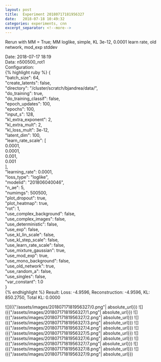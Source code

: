 ```yaml
---
layout: post
title:  Experiment 20180717181956327
date:   2018-07-18 10:49:32
categories: experiments, cnn
excerpt_separator: <!--more-->
---
```

Rerun with MM = True; MM loglike, simple, KL 3e-12, 0.0001 learn rate, old network, mod_exp stddev  

 <!--more-->
Date: 2018-07-17 18:19  
Data: n500500_rot1  
Configuration:   
{% highlight ruby %}
{  
    "batch_size": 64,   
    "create_latents": false,   
    "directory": "/cluster/scratch/bjandrea/data/",   
    "do_training": true,   
    "do_training_classif": false,   
    "epoch_updates": 100,   
    "epochs": 100,   
    "input_s": 128,   
    "kl_extra_exponent": 2,   
    "kl_extra_mult": 2,   
    "kl_loss_mult": 3e-12,   
    "latent_dim": 100,   
    "learn_rate_scale": [  
        0.0001,   
        0.0001,   
        0.001,   
        0.001  
    ],   
    "learning_rate": 0.0001,   
    "loss_type": "loglike",   
    "modelid": "201806040046",   
    "n_ae": 5,   
    "numimgs": 500500,   
    "plot_dropout": true,   
    "plot_heatmap": true,   
    "rot": 1,   
    "use_complex_background": false,   
    "use_complex_images": false,   
    "use_deterministic": false,   
    "use_exp": false,   
    "use_kl_lin_scale": false,   
    "use_kl_step_scale": false,   
    "use_learn_rate_scale": false,   
    "use_mixture_gaussian": true,   
    "use_mod_exp": true,   
    "use_mono_background": false,   
    "use_old_network": true,   
    "use_random_a": false,   
    "use_singles": false,   
    "var_constant": 1.0  
}  
{% endhighlight %}
Result: Loss: -4.9596, Reconstruction: -4.9596, KL: 850.2750, Total KL: 0.0000  

![]({{"/assets/images/20180717181956327/0.png"| absolute_url}})
![]({{"/assets/images/20180717181956327/1.png"| absolute_url}})
![]({{"/assets/images/20180717181956327/2.png"| absolute_url}})
![]({{"/assets/images/20180717181956327/3.png"| absolute_url}})
![]({{"/assets/images/20180717181956327/4.png"| absolute_url}})
![]({{"/assets/images/20180717181956327/5.png"| absolute_url}})
![]({{"/assets/images/20180717181956327/6.png"| absolute_url}})
![]({{"/assets/images/20180717181956327/7.png"| absolute_url}})
![]({{"/assets/images/20180717181956327/8.png"| absolute_url}})
![]({{"/assets/images/20180717181956327/9.png"| absolute_url}})

